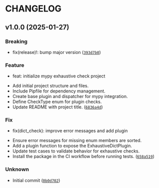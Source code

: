 # CHANGELOG



## v1.0.0 (2025-01-27)

### Breaking

* fix(release)!: bump major version ([`393d7b0`](https://github.com/ELC/mypy-exhaustive-check/commit/393d7b0243517bd12aa321cd40c5404a3766b70b))

### Feature

* feat: initialize mypy exhaustive check project

- Add initial project structure and files.
- Include Pipfile for dependency management.
- Create base plugin and dispatcher for mypy integration.
- Define CheckType enum for plugin checks.
- Update README with project title. ([`6836a4d`](https://github.com/ELC/mypy-exhaustive-check/commit/6836a4d170533bcacc34de5dc92a7c7c8e3fb908))

### Fix

* fix(dict_check): improve error messages and add plugin

- Ensure error messages for missing enum members are sorted.
- Add a plugin function to expose the ExhaustiveDictPlugin.
- Update test cases to validate behavior for exhaustive checks.
- Install the package in the CI workflow before running tests. ([`658a519`](https://github.com/ELC/mypy-exhaustive-check/commit/658a519473368e390cb0c180d67a5f7b32d10f84))

### Unknown

* Initial commit ([`0b0d702`](https://github.com/ELC/mypy-exhaustive-check/commit/0b0d70294c44ef77ae4463ca9bb9b2db50f277b9))
